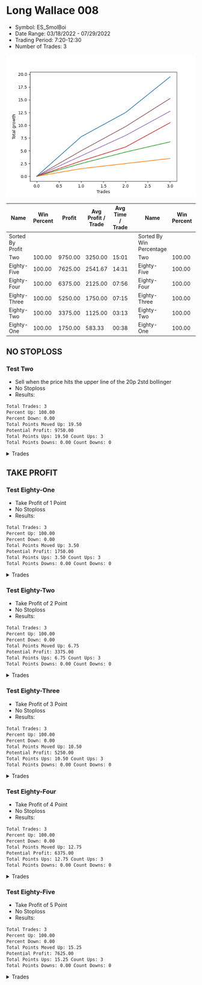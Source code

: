 # Long Wallace 008 
- Symbol: ES_SmolBoi
- Date Range: 03/18/2022 - 07/29/2022
- Trading Period: 7:20-12:30
- Number of Trades: 3

![Plot](LongWallace008ES_SmolBoi.png)

| Name | Win Percent | Profit | Avg Profit / Trade | Avg Time / Trade |      | Name | Win Percent | Profit | Avg Profit / Trade | Avg Time / Trade |
| ---- | ----------- | ------ | ------------------ | ---------------- | ---- | ---- | ----------- | ------ | ------------------ | ---------------- |
| Sorted By <br> Profit | | | | | | Sorted By <br> Win Percentage ||||
| Two | 100.00 | 9750.00 | 3250.00 | 15:01 |     | Two | 100.00 | 9750.00 | 3250.00 | 15:01 |
| Eighty-Five | 100.00 | 7625.00 | 2541.67 | 14:31 |     | Eighty-Five | 100.00 | 7625.00 | 2541.67 | 14:31 |
| Eighty-Four | 100.00 | 6375.00 | 2125.00 | 07:56 |     | Eighty-Four | 100.00 | 6375.00 | 2125.00 | 07:56 |
| Eighty-Three | 100.00 | 5250.00 | 1750.00 | 07:15 |     | Eighty-Three | 100.00 | 5250.00 | 1750.00 | 07:15 |
| Eighty-Two | 100.00 | 3375.00 | 1125.00 | 03:13 |     | Eighty-Two | 100.00 | 3375.00 | 1125.00 | 03:13 |
| Eighty-One | 100.00 | 1750.00 | 583.33 | 00:38 |     | Eighty-One | 100.00 | 1750.00 | 583.33 | 00:38 |

## NO STOPLOSS

### Test Two
* Sell when the price hits the upper line of the 20p 2std bollinger
* No Stoploss
* Results:
```
Total Trades: 3
Percent Up: 100.00
Percent Down: 0.00
Total Points Moved Up: 19.50
Potential Profit: 9750.00
Total Points Ups: 19.50 Count Ups: 3
Total Points Downs: 0.00 Count Downs: 0
```

<details><summary>Trades</summary>

<code>In: 2022-03-25 08:30:00		Out: 2022-03-25 08:41:45		Total Position Time: 11:45		Total Move Up: 7.75		Total to Date: 7.75</code> <br />
<code>In: 2022-03-30 08:14:00		Out: 2022-03-30 08:35:15		Total Position Time: 21:15		Total Move Up: 4.75		Total to Date: 12.50</code> <br />
<code>In: 2022-06-23 09:07:00		Out: 2022-06-23 09:19:05		Total Position Time: 12:05		Total Move Up: 7.00		Total to Date: 19.50</code> <br />


</details>

## TAKE PROFIT

### Test Eighty-One
* Take Profit of 1 Point
* No Stoploss
* Results:
```
Total Trades: 3
Percent Up: 100.00
Percent Down: 0.00
Total Points Moved Up: 3.50
Potential Profit: 1750.00
Total Points Ups: 3.50 Count Ups: 3
Total Points Downs: 0.00 Count Downs: 0
```

<details><summary>Trades</summary>

<code>In: 2022-03-25 08:30:00		Out: 2022-03-25 08:30:20		Total Position Time: 00:20		Total Move Up: 1.50		Total to Date: 1.50</code> <br />
<code>In: 2022-03-30 08:14:00		Out: 2022-03-30 08:15:25		Total Position Time: 01:25		Total Move Up: 1.00		Total to Date: 2.50</code> <br />
<code>In: 2022-06-23 09:07:00		Out: 2022-06-23 09:07:10		Total Position Time: 00:10		Total Move Up: 1.00		Total to Date: 3.50</code> <br />


</details>

### Test Eighty-Two
* Take Profit of 2 Point
* No Stoploss
* Results:
```
Total Trades: 3
Percent Up: 100.00
Percent Down: 0.00
Total Points Moved Up: 6.75
Potential Profit: 3375.00
Total Points Ups: 6.75 Count Ups: 3
Total Points Downs: 0.00 Count Downs: 0
```

<details><summary>Trades</summary>

<code>In: 2022-03-25 08:30:00		Out: 2022-03-25 08:30:30		Total Position Time: 00:30		Total Move Up: 2.50		Total to Date: 2.50</code> <br />
<code>In: 2022-03-30 08:14:00		Out: 2022-03-30 08:15:40		Total Position Time: 01:40		Total Move Up: 2.25		Total to Date: 4.75</code> <br />
<code>In: 2022-06-23 09:07:00		Out: 2022-06-23 09:14:30		Total Position Time: 07:30		Total Move Up: 2.00		Total to Date: 6.75</code> <br />


</details>

### Test Eighty-Three
* Take Profit of 3 Point
* No Stoploss
* Results:
```
Total Trades: 3
Percent Up: 100.00
Percent Down: 0.00
Total Points Moved Up: 10.50
Potential Profit: 5250.00
Total Points Ups: 10.50 Count Ups: 3
Total Points Downs: 0.00 Count Downs: 0
```

<details><summary>Trades</summary>

<code>In: 2022-03-25 08:30:00		Out: 2022-03-25 08:35:05		Total Position Time: 05:05		Total Move Up: 3.00		Total to Date: 3.00</code> <br />
<code>In: 2022-03-30 08:14:00		Out: 2022-03-30 08:19:15		Total Position Time: 05:15		Total Move Up: 2.75		Total to Date: 5.75</code> <br />
<code>In: 2022-06-23 09:07:00		Out: 2022-06-23 09:18:25		Total Position Time: 11:25		Total Move Up: 4.75		Total to Date: 10.50</code> <br />


</details>

### Test Eighty-Four
* Take Profit of 4 Point
* No Stoploss
* Results:
```
Total Trades: 3
Percent Up: 100.00
Percent Down: 0.00
Total Points Moved Up: 12.75
Potential Profit: 6375.00
Total Points Ups: 12.75 Count Ups: 3
Total Points Downs: 0.00 Count Downs: 0
```

<details><summary>Trades</summary>

<code>In: 2022-03-25 08:30:00		Out: 2022-03-25 08:36:55		Total Position Time: 06:55		Total Move Up: 4.00		Total to Date: 4.00</code> <br />
<code>In: 2022-03-30 08:14:00		Out: 2022-03-30 08:19:30		Total Position Time: 05:30		Total Move Up: 4.00		Total to Date: 8.00</code> <br />
<code>In: 2022-06-23 09:07:00		Out: 2022-06-23 09:18:25		Total Position Time: 11:25		Total Move Up: 4.75		Total to Date: 12.75</code> <br />


</details>

### Test Eighty-Five
* Take Profit of 5 Point
* No Stoploss
* Results:
```
Total Trades: 3
Percent Up: 100.00
Percent Down: 0.00
Total Points Moved Up: 15.25
Potential Profit: 7625.00
Total Points Ups: 15.25 Count Ups: 3
Total Points Downs: 0.00 Count Downs: 0
```

<details><summary>Trades</summary>

<code>In: 2022-03-25 08:30:00		Out: 2022-03-25 08:40:40		Total Position Time: 10:40		Total Move Up: 5.00		Total to Date: 5.00</code> <br />
<code>In: 2022-03-30 08:14:00		Out: 2022-03-30 08:35:15		Total Position Time: 21:15		Total Move Up: 4.75		Total to Date: 9.75</code> <br />
<code>In: 2022-06-23 09:07:00		Out: 2022-06-23 09:18:40		Total Position Time: 11:40		Total Move Up: 5.50		Total to Date: 15.25</code> <br />


</details>